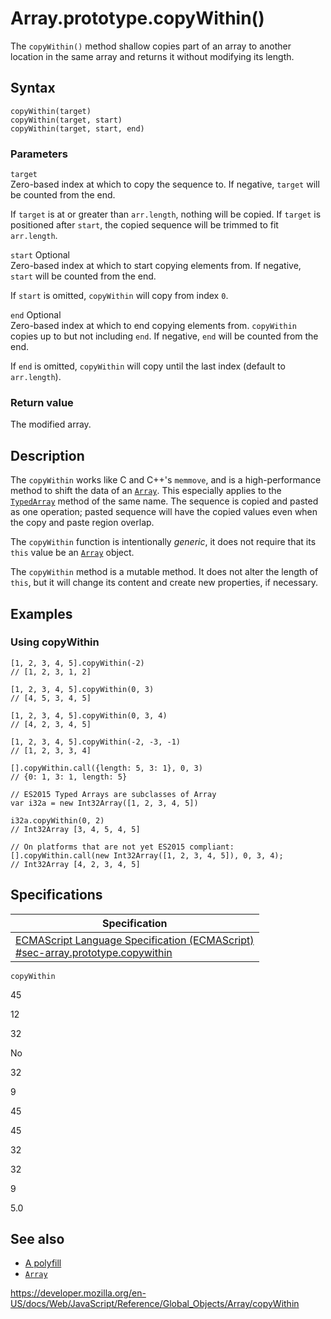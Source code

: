Array.prototype.copyWithin()
============================

The `copyWithin()` method shallow copies part of an array to another location in the same array and returns it without modifying its length.

Syntax
------

    copyWithin(target)
    copyWithin(target, start)
    copyWithin(target, start, end)

### Parameters

`target`  
Zero-based index at which to copy the sequence to. If negative, `target` will be counted from the end.

If `target` is at or greater than `arr.length`, nothing will be copied. If `target` is positioned after `start`, the copied sequence will be trimmed to fit `arr.length`.

 `start` <span class="badge inline optional">Optional</span>   
Zero-based index at which to start copying elements from. If negative, `start` will be counted from the end.

If `start` is omitted, `copyWithin` will copy from index `0`.

 `end` <span class="badge inline optional">Optional</span>   
Zero-based index at which to end copying elements from. `copyWithin` copies up to but not including `end`. If negative, `end` will be counted from the end.

If `end` is omitted, `copyWithin` will copy until the last index (default to `arr.length`).

### Return value

The modified array.

Description
-----------

The `copyWithin` works like C and C++'s `memmove`, and is a high-performance method to shift the data of an [`Array`](../array). This especially applies to the [`TypedArray`](../typedarray/copywithin) method of the same name. The sequence is copied and pasted as one operation; pasted sequence will have the copied values even when the copy and paste region overlap.

The `copyWithin` function is intentionally *generic*, it does not require that its `this` value be an [`Array`](../array) object.

The `copyWithin` method is a mutable method. It does not alter the length of `this`, but it will change its content and create new properties, if necessary.

Examples
--------

### Using copyWithin

    [1, 2, 3, 4, 5].copyWithin(-2)
    // [1, 2, 3, 1, 2]

    [1, 2, 3, 4, 5].copyWithin(0, 3)
    // [4, 5, 3, 4, 5]

    [1, 2, 3, 4, 5].copyWithin(0, 3, 4)
    // [4, 2, 3, 4, 5]

    [1, 2, 3, 4, 5].copyWithin(-2, -3, -1)
    // [1, 2, 3, 3, 4]

    [].copyWithin.call({length: 5, 3: 1}, 0, 3)
    // {0: 1, 3: 1, length: 5}

    // ES2015 Typed Arrays are subclasses of Array
    var i32a = new Int32Array([1, 2, 3, 4, 5])

    i32a.copyWithin(0, 2)
    // Int32Array [3, 4, 5, 4, 5]

    // On platforms that are not yet ES2015 compliant:
    [].copyWithin.call(new Int32Array([1, 2, 3, 4, 5]), 0, 3, 4);
    // Int32Array [4, 2, 3, 4, 5]

Specifications
--------------

<table><thead><tr class="header"><th>Specification</th></tr></thead><tbody><tr class="odd"><td><a href="https://tc39.es/ecma262/#sec-array.prototype.copywithin">ECMAScript Language Specification (ECMAScript)<br />
<span class="small">#sec-array.prototype.copywithin</span></a></td></tr></tbody></table>

`copyWithin`

45

12

32

No

32

9

45

45

32

32

9

5.0

See also
--------

-   [A polyfill](https://github.com/behnammodi/polyfill/blob/master/array.polyfill.js)
-   [`Array`](../array)

<a href="https://developer.mozilla.org/en-US/docs/Web/JavaScript/Reference/Global_Objects/Array/copyWithin" class="_attribution-link">https://developer.mozilla.org/en-US/docs/Web/JavaScript/Reference/Global_Objects/Array/copyWithin</a>
